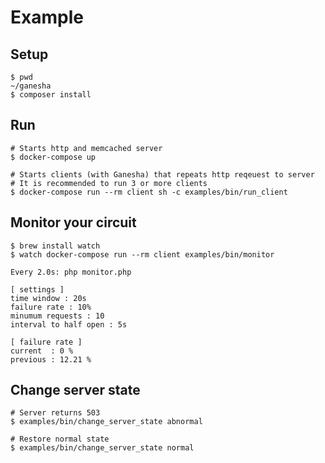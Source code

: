 # Example

## Setup

```shell
$ pwd
~/ganesha
$ composer install
```

## Run

```shell
# Starts http and memcached server
$ docker-compose up
```

```shell
# Starts clients (with Ganesha) that repeats http reqeuest to server
# It is recommended to run 3 or more clients
$ docker-compose run --rm client sh -c examples/bin/run_client
```

## Monitor your circuit

```shell
$ brew install watch
$ watch docker-compose run --rm client examples/bin/monitor

Every 2.0s: php monitor.php

[ settings ]
time window : 20s
failure rate : 10%
minumum requests : 10
interval to half open : 5s

[ failure rate ]
current  : 0 %
previous : 12.21 %
```

## Change server state

```shell
# Server returns 503
$ examples/bin/change_server_state abnormal

# Restore normal state
$ examples/bin/change_server_state normal
```

